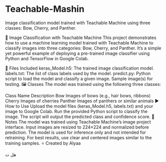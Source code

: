 # Teachable-Mashin
Image classification model trained with Teachable Machine using three classes: Bow, Cherry, and Panther.

🧠 Image Classification with Teachable Machine
This project demonstrates how to use a machine learning model trained with Teachable Machine to classify images into three categories: Bow, Cherry, and Panther. It’s a simple yet powerful example of deploying a pre-trained image classifier using Python and TensorFlow in Google Colab.

🧰 Files Included
keras_Model.h5: The trained image classification model.
labels.txt: The list of class labels used by the model.
predict.py: Python script to load the model and classify a given image.
Sample image(s) for testing.
🖼️ Classes
The model was trained using the following three classes:

Class Name	Description
Bow	Images of bows (e.g., hair bows, ribbons)
Cherry	Images of cherries
Panther	Images of panthers or similar animals
▶️ How to Use
Upload the model files (keras_Model.h5, labels.txt) and your image to Google Colab.
Run the provided Python script to classify the image.
The script will output the predicted class and confidence score.
📌 Notes
The model was trained using Teachable Machine’s image project interface.
Input images are resized to 224×224 and normalized before prediction.
The model is used for inference only and not intended for retraining.
For best results, use clear and centered images similar to the training samples.
⭐ Created by Alyaa


هل ت
